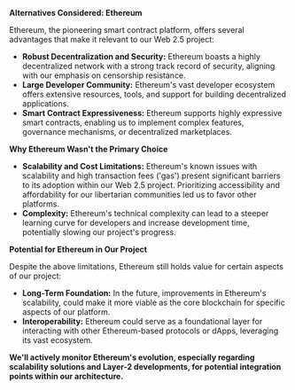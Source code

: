 **Alternatives Considered: Ethereum**

Ethereum, the pioneering smart contract platform, offers several advantages that make it relevant to our Web 2.5 project:

* **Robust Decentralization and Security:** Ethereum boasts a highly decentralized network with a strong track record of security, aligning with our emphasis on censorship resistance.
* **Large Developer Community:** Ethereum's vast developer ecosystem offers extensive resources, tools, and support for building decentralized applications.
* **Smart Contract Expressiveness:** Ethereum supports highly expressive smart contracts, enabling us to implement complex features, governance mechanisms, or decentralized marketplaces.  

**Why Ethereum Wasn't the Primary Choice**

* **Scalability and Cost Limitations:** Ethereum's known issues with scalability and high transaction fees ('gas') present significant barriers to its adoption within our Web 2.5 project. Prioritizing accessibility and affordability for our libertarian communities led us to favor other platforms.
* **Complexity:** Ethereum's technical complexity can lead to a steeper learning curve for developers and increase development time, potentially slowing our project's progress.

**Potential for Ethereum in Our Project**

Despite the above limitations, Ethereum still holds value for certain aspects of our project:

* **Long-Term Foundation:** In the future, improvements in Ethereum's scalability, could make it more viable as the core blockchain for specific aspects of our platform.
* **Interoperability:** Ethereum could serve as a foundational layer for interacting with other Ethereum-based protocols or dApps, leveraging its vast ecosystem.

**We'll actively monitor Ethereum's evolution, especially regarding scalability solutions and Layer-2 developments, for potential integration points within our architecture.** 
